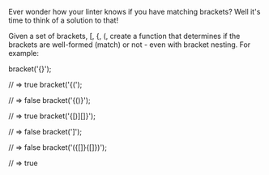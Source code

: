 Ever wonder how your linter knows if you have matching brackets? Well it's time to think of a solution to that!

Given a set of brackets, [, {, (, create a function that determines if the brackets are well-formed (match) or not - even with bracket nesting. For example:

bracket('{}');

// => true
bracket('{(');

// => false
bracket('{()}');

// => true
bracket('{[)][]}');

// => false
bracket(']');

// => false
bracket('({[]}{[]})');

// => true